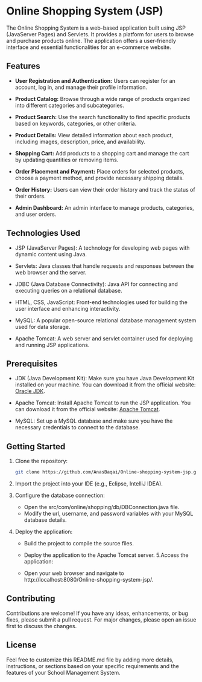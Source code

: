 # Online Shopping System (JSP)

The Online Shopping System is a web-based application built using JSP (JavaServer Pages) and Servlets. It provides a platform for users to browse and purchase products online. The application offers a user-friendly interface and essential functionalities for an e-commerce website.

## Features

- **User Registration and Authentication:** Users can register for an account, log in, and manage their profile information.

- **Product Catalog:** Browse through a wide range of products organized into different categories and subcategories.

- **Product Search:** Use the search functionality to find specific products based on keywords, categories, or other criteria.

- **Product Details:** View detailed information about each product, including images, description, price, and availability.

- **Shopping Cart:** Add products to a shopping cart and manage the cart by updating quantities or removing items.

- **Order Placement and Payment:** Place orders for selected products, choose a payment method, and provide necessary shipping details.

- **Order History:** Users can view their order history and track the status of their orders.

- **Admin Dashboard:** An admin interface to manage products, categories, and user orders.

## Technologies Used

- JSP (JavaServer Pages): A technology for developing web pages with dynamic content using Java.

- Servlets: Java classes that handle requests and responses between the web browser and the server.

- JDBC (Java Database Connectivity): Java API for connecting and executing queries on a relational database.

- HTML, CSS, JavaScript: Front-end technologies used for building the user interface and enhancing interactivity.

- MySQL: A popular open-source relational database management system used for data storage.

- Apache Tomcat: A web server and servlet container used for deploying and running JSP applications.

## Prerequisites

- JDK (Java Development Kit): Make sure you have Java Development Kit installed on your machine. You can download it from the official website: [Oracle JDK](https://www.oracle.com/java/technologies/javase-jdk11-downloads.html).

- Apache Tomcat: Install Apache Tomcat to run the JSP application. You can download it from the official website: [Apache Tomcat](https://tomcat.apache.org/).

- MySQL: Set up a MySQL database and make sure you have the necessary credentials to connect to the database.

## Getting Started

1. Clone the repository:

   ```bash
   git clone https://github.com/AnasBaqai/Online-shopping-system-jsp.git

2. Import the project into your IDE (e.g., Eclipse, IntelliJ IDEA).

3. Configure the database connection:

    - Open the src/com/online/shopping/db/DBConnection.java file.
    - Modify the url, username, and password variables with your MySQL database details.
4. Deploy the application:

    - Build the project to compile the source files.
    - Deploy the application to the Apache Tomcat server.
5.Access the application:

    - Open your web browser and navigate to http://localhost:8080/Online-shopping-system-jsp/.

## Contributing

Contributions are welcome! If you have any ideas, enhancements, or bug fixes, please submit a pull request. For major changes, please open an issue first to discuss the changes.

## License

Feel free to customize this README.md file by adding more details, instructions, or sections based on your specific requirements and the features of your School Management System.



